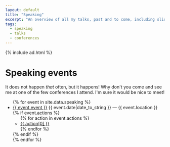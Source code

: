 ```yaml
---
layout: default
title: "Speaking"
excerpt: "An overview of all my talks, past and to come, including slides and videos."
tags:
  - speaking
  - talks
  - conferences
---
```


{% include ad.html %}

# Speaking events

It does not happen *that* often, but it happens! Why don't you come and see me at one of the few conferences I attend. I'm sure it would be nice to meet!

<ul class="list">
{% for event in site.data.speaking %}
  <li class="list__item">
    <span class="list__primary-content">
      <a href="{{ event.link }}" target="_blank">{{ event.event }}</a>
    </span>
    <span class="list__secondary-content">{{ event.date|date_to_string }} — {{ event.location }}</span>
    {% if event.actions %}
    <ul>
    {% for action in event.actions %}
      <li>
        <a target="_blank" href="{{ action[1] }}">{{ action[0] }}</a>
      </li>
    {% endfor %}
    </ul>
    {% endif %}
  </li>
{% endfor %}
</ul>
